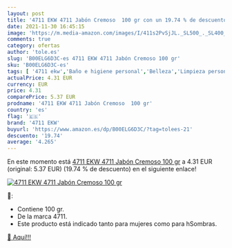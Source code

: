 ```yaml
---
layout: post
title: '4711 EKW 4711 Jabón Cremoso  100 gr con un 19.74 % de descuento'
date: 2021-11-30 16:45:15
image: 'https://m.media-amazon.com/images/I/411s2PvSjJL._SL500_._SL400_.jpg'
comments: true
category: ofertas
author: 'tole.es'
slug: 'B00ELG6D3C-es 4711 EKW 4711 Jabón Cremoso 100 gr'
sku: 'B00ELG6D3C-es'
tags: [ '4711 ekw','Baño e higiene personal','Belleza','Limpieza personal','jabón', ]
actualPrice: 4.31 EUR
currency: EUR
price: 4.31
comparePrice: 5.37 EUR
prodname: '4711 EKW 4711 Jabón Cremoso  100 gr'
country: 'es'
flag: '🇪🇸'
brand: '4711 EKW'
buyurl: 'https://www.amazon.es/dp/B00ELG6D3C/?tag=tolees-21'
descuento: '19.74'
average: '4.265'
---
```


En este momento está [4711 EKW 4711 Jabón Cremoso  100 gr](https://www.amazon.es/dp/B00ELG6D3C/?tag=tolees-21) a 4.31 EUR (original: 5.37 EUR) (19.74 %  de descuento) en el siguiente enlace!

[![4711 EKW 4711 Jabón Cremoso  100 gr](https://m.media-amazon.com/images/I/411s2PvSjJL._SL500_._SL400_.jpg)](https://www.amazon.es/dp/B00ELG6D3C/?tag=tolees-21)

🔎:

- Contiene 100 gr.
- De la marca 4711.
- Este producto está indicado tanto para mujeres como para hSombras.

[🛒 Aquí!!!](https://www.amazon.es/dp/B00ELG6D3C/?tag=tolees-21)
